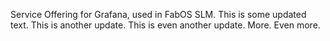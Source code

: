 Service Offering for Grafana, used in FabOS SLM.
This is some updated text.
This is another update.
This is even another update.
More.
Even more.

